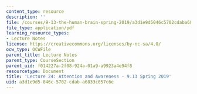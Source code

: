 ```yaml
---
content_type: resource
description: ''
file: /courses/9-13-the-human-brain-spring-2019/a3d1e9d5046c5702cdaba6833c057c6e_MIT9_13S19_L24.pdf
file_type: application/pdf
learning_resource_types:
- Lecture Notes
license: https://creativecommons.org/licenses/by-nc-sa/4.0/
ocw_type: OCWFile
parent_title: Lecture Notes
parent_type: CourseSection
parent_uid: f014227a-2f08-924a-01a9-a9923a4e94f8
resourcetype: Document
title: 'Lecture 24: Attention and Awareness - 9.13 Spring 2019'
uid: a3d1e9d5-046c-5702-cdab-a6833c057c6e
---
```

